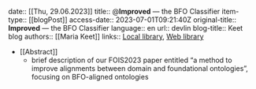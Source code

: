 date:: [[Thu, 29.06.2023]]
title:: @**Improved** — the BFO Classifier
item-type:: [[blogPost]]
access-date:: 2023-07-01T09:21:40Z
original-title:: **Improved** — the BFO Classifier
language:: en
url:: devlin
blog-title:: Keet blog
authors:: [[Maria Keet]]
links:: [Local library](zotero://select/library/items/HAZV8JWX), [Web library](https://www.zotero.org/users/6520516/items/HAZV8JWX)

- [[Abstract]]
	- brief description of our FOIS2023 paper entitled “a method to improve alignments between domain and foundational ontologies”, focusing on BFO-aligned ontologies